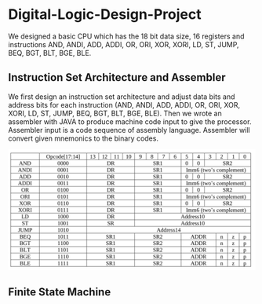 # Digital-Logic-Design-Project
We designed a basic CPU which has the 18 bit data size, 16 registers and instructions AND, ANDI, ADD, ADDI, OR, ORI, XOR, XORI, LD, ST, JUMP, BEQ, BGT, BLT, BGE, BLE.

## Instruction Set Architecture and Assembler
We first design an instruction set architecture and adjust data bits and address bits for each instruction (AND, ANDI, ADD, ADDI, OR, ORI, XOR, XORI, LD, ST, JUMP, BEQ, BGT, BLT, BGE, BLE).
Then we wrote an assembler with JAVA to produce machine code input to give the processor. Assembler input is a code sequence of assembly language. Assembler will convert given mnemonics to the binary codes.

![Instruction Set Architecture](https://github.com/gokseltokur/Digital-Logic-Design-Project/blob/master/Screenshot%20from%202020-02-01%2018-45-18.png)

## Finite State Machine
